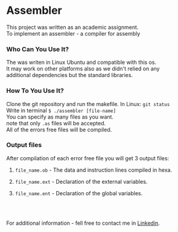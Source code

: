 # Assembler
<p>This project was written as an academic assignment.<br>
To implement an assembler - a compiler for assembly
</p>
<h3>Who Can You Use It?</h3>
<p>The was writen in Linux Ubuntu and compatible with this os.<br>
It may work on other platforms also as we didn't relied on any<br>
additional dependencies but the standard libraries. </p>

<h3>How To You Use It?</h3>

Clone the git repository and run the makefile. 
In Linux:
`
git status
`
<br>
Write in terminal
`
$ ./assembler [file-name]
`
<br>
You can specify as many files as you want.
<br>
note that only
`
.as
` files will be accepted. <br>
All of the errors free files will be compiled.<br>

<h3> Output files</h3>
After compilation of each error free file you will get 3 output files:<br>
<ol>
  <li>

`
file_name.ob
` - The data and instruction lines compiled in hexa.
</li>
  <li>

`
file_name.ext
` - Declaration of the external variables.
</li>
  <li>

`
file_name.ent
` - Declaration of the global variables.
</li>
</ol> <br><br>

For additional information - fell free to contact me 
in [Linkedin](https://www.linkedin.com/in/amit-roth/).







